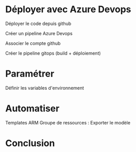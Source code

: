 

# Déployer avec Azure Devops

Déployer le code depuis github

Créer un pipeline Azure Devops

Associer le compte github

Créer le pipeline gitops (build + déploiement)

# Paramétrer 

Définir les variables d'environnement

# Automatiser

Templates ARM
Groupe de ressources : Exporter le modèle

# Conclusion

